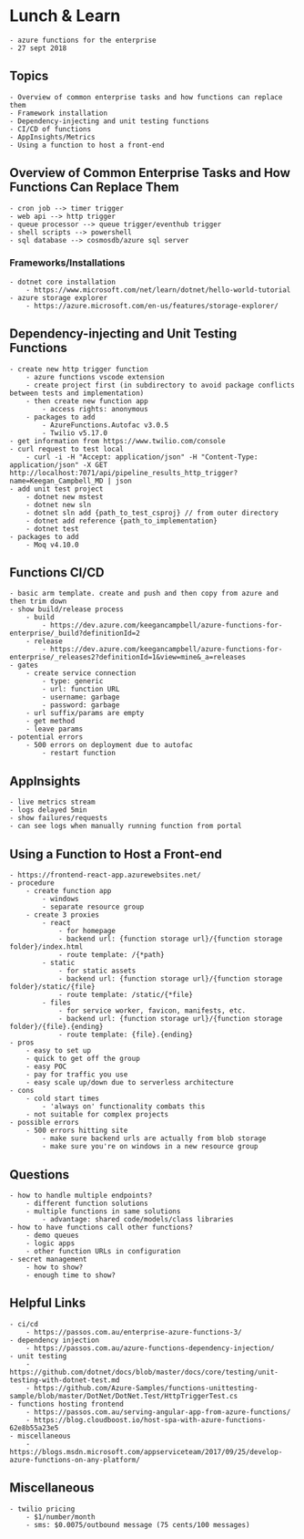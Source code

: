 # Lunch & Learn
    - azure functions for the enterprise
    - 27 sept 2018

## Topics
    - Overview of common enterprise tasks and how functions can replace them
    - Framework installation
    - Dependency-injecting and unit testing functions
    - CI/CD of functions
    - AppInsights/Metrics
    - Using a function to host a front-end

## Overview of Common Enterprise Tasks and How Functions Can Replace Them
    - cron job --> timer trigger
    - web api --> http trigger
    - queue processor --> queue trigger/eventhub trigger
    - shell scripts --> powershell
    - sql database --> cosmosdb/azure sql server

### Frameworks/Installations
    - dotnet core installation
        - https://www.microsoft.com/net/learn/dotnet/hello-world-tutorial
    - azure storage explorer
        - https://azure.microsoft.com/en-us/features/storage-explorer/
    
## Dependency-injecting and Unit Testing Functions
    - create new http trigger function
        - azure functions vscode extension
        - create project first (in subdirectory to avoid package conflicts between tests and implementation)
        - then create new function app
            - access rights: anonymous
        - packages to add
            - AzureFunctions.Autofac v3.0.5
            - Twilio v5.17.0
    - get information from https://www.twilio.com/console
    - curl request to test local
        - curl -i -H "Accept: application/json" -H "Content-Type: application/json" -X GET http://localhost:7071/api/pipeline_results_http_trigger?name=Keegan_Campbell_MD | json
    - add unit test project
        - dotnet new mstest
        - dotnet new sln
        - dotnet sln add {path_to_test_csproj} // from outer directory
        - dotnet add reference {path_to_implementation}
        - dotnet test
    - packages to add
        - Moq v4.10.0
    
## Functions CI/CD
    - basic arm template. create and push and then copy from azure and then trim down
    - show build/release process
        - build
            - https://dev.azure.com/keegancampbell/azure-functions-for-enterprise/_build?definitionId=2
        - release
            - https://dev.azure.com/keegancampbell/azure-functions-for-enterprise/_releases2?definitionId=1&view=mine&_a=releases
    - gates
        - create service connection
            - type: generic
            - url: function URL
            - username: garbage
            - password: garbage
        - url suffix/params are empty
        - get method
        - leave params
    - potential errors
        - 500 errors on deployment due to autofac
            - restart function

## AppInsights
    - live metrics stream
    - logs delayed 5min
    - show failures/requests
    - can see logs when manually running function from portal

## Using a Function to Host a Front-end
    - https://frontend-react-app.azurewebsites.net/
    - procedure
        - create function app
            - windows
            - separate resource group
        - create 3 proxies
            - react
                - for homepage
                - backend url: {function storage url}/{function storage folder}/index.html
                - route template: /{*path}
            - static
                - for static assets
                - backend url: {function storage url}/{function storage folder}/static/{file}
                - route template: /static/{*file}
            - files
                - for service worker, favicon, manifests, etc.
                - backend url: {function storage url}/{function storage folder}/{file}.{ending}
                - route template: {file}.{ending}
    - pros
        - easy to set up
        - quick to get off the group
        - easy POC
        - pay for traffic you use
        - easy scale up/down due to serverless architecture
    - cons
        - cold start times
            - 'always on' functionality combats this
        - not suitable for complex projects
    - possible errors
        - 500 errors hitting site
            - make sure backend urls are actually from blob storage
            - make sure you're on windows in a new resource group
    
## Questions
    - how to handle multiple endpoints?
        - different function solutions
        - multiple functions in same solutions
            - advantage: shared code/models/class libraries
    - how to have functions call other functions?
        - demo queues
        - logic apps
        - other function URLs in configuration
    - secret management
        - how to show?
        - enough time to show?

## Helpful Links
    - ci/cd
        - https://passos.com.au/enterprise-azure-functions-3/
    - dependency injection
        - https://passos.com.au/azure-functions-dependency-injection/
    - unit testing
        - https://github.com/dotnet/docs/blob/master/docs/core/testing/unit-testing-with-dotnet-test.md
        - https://github.com/Azure-Samples/functions-unittesting-sample/blob/master/DotNet/DotNet.Test/HttpTriggerTest.cs
    - functions hosting frontend
        - https://passos.com.au/serving-angular-app-from-azure-functions/
        - https://blog.cloudboost.io/host-spa-with-azure-functions-62e8b55a23e5
    - miscellaneous
        - https://blogs.msdn.microsoft.com/appserviceteam/2017/09/25/develop-azure-functions-on-any-platform/

## Miscellaneous
    - twilio pricing
        - $1/number/month
        - sms: $0.0075/outbound message (75 cents/100 messages)